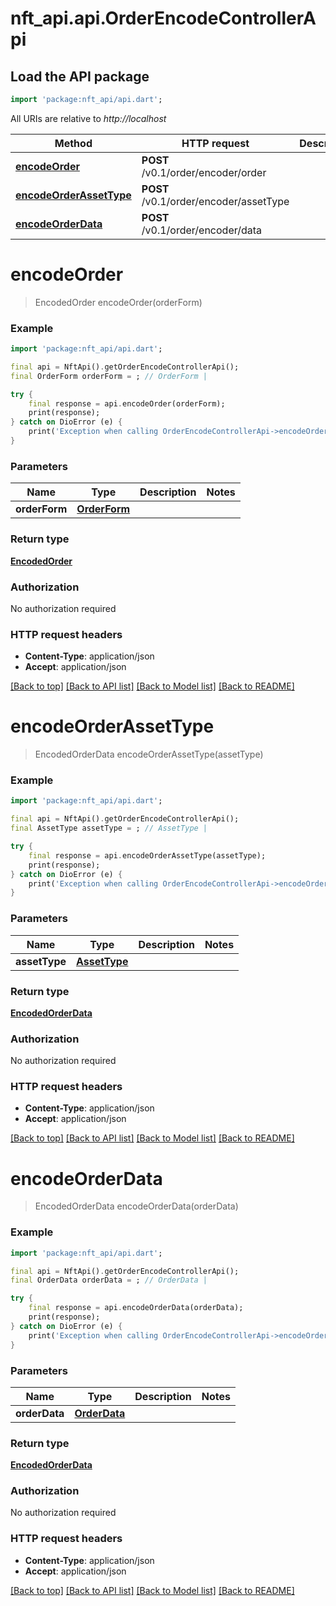 # nft_api.api.OrderEncodeControllerApi

## Load the API package
```dart
import 'package:nft_api/api.dart';
```

All URIs are relative to *http://localhost*

Method | HTTP request | Description
------------- | ------------- | -------------
[**encodeOrder**](OrderEncodeControllerApi.md#encodeorder) | **POST** /v0.1/order/encoder/order | 
[**encodeOrderAssetType**](OrderEncodeControllerApi.md#encodeorderassettype) | **POST** /v0.1/order/encoder/assetType | 
[**encodeOrderData**](OrderEncodeControllerApi.md#encodeorderdata) | **POST** /v0.1/order/encoder/data | 


# **encodeOrder**
> EncodedOrder encodeOrder(orderForm)



### Example
```dart
import 'package:nft_api/api.dart';

final api = NftApi().getOrderEncodeControllerApi();
final OrderForm orderForm = ; // OrderForm | 

try {
    final response = api.encodeOrder(orderForm);
    print(response);
} catch on DioError (e) {
    print('Exception when calling OrderEncodeControllerApi->encodeOrder: $e\n');
}
```

### Parameters

Name | Type | Description  | Notes
------------- | ------------- | ------------- | -------------
 **orderForm** | [**OrderForm**](OrderForm.md)|  | 

### Return type

[**EncodedOrder**](EncodedOrder.md)

### Authorization

No authorization required

### HTTP request headers

 - **Content-Type**: application/json
 - **Accept**: application/json

[[Back to top]](#) [[Back to API list]](../README.md#documentation-for-api-endpoints) [[Back to Model list]](../README.md#documentation-for-models) [[Back to README]](../README.md)

# **encodeOrderAssetType**
> EncodedOrderData encodeOrderAssetType(assetType)



### Example
```dart
import 'package:nft_api/api.dart';

final api = NftApi().getOrderEncodeControllerApi();
final AssetType assetType = ; // AssetType | 

try {
    final response = api.encodeOrderAssetType(assetType);
    print(response);
} catch on DioError (e) {
    print('Exception when calling OrderEncodeControllerApi->encodeOrderAssetType: $e\n');
}
```

### Parameters

Name | Type | Description  | Notes
------------- | ------------- | ------------- | -------------
 **assetType** | [**AssetType**](AssetType.md)|  | 

### Return type

[**EncodedOrderData**](EncodedOrderData.md)

### Authorization

No authorization required

### HTTP request headers

 - **Content-Type**: application/json
 - **Accept**: application/json

[[Back to top]](#) [[Back to API list]](../README.md#documentation-for-api-endpoints) [[Back to Model list]](../README.md#documentation-for-models) [[Back to README]](../README.md)

# **encodeOrderData**
> EncodedOrderData encodeOrderData(orderData)



### Example
```dart
import 'package:nft_api/api.dart';

final api = NftApi().getOrderEncodeControllerApi();
final OrderData orderData = ; // OrderData | 

try {
    final response = api.encodeOrderData(orderData);
    print(response);
} catch on DioError (e) {
    print('Exception when calling OrderEncodeControllerApi->encodeOrderData: $e\n');
}
```

### Parameters

Name | Type | Description  | Notes
------------- | ------------- | ------------- | -------------
 **orderData** | [**OrderData**](OrderData.md)|  | 

### Return type

[**EncodedOrderData**](EncodedOrderData.md)

### Authorization

No authorization required

### HTTP request headers

 - **Content-Type**: application/json
 - **Accept**: application/json

[[Back to top]](#) [[Back to API list]](../README.md#documentation-for-api-endpoints) [[Back to Model list]](../README.md#documentation-for-models) [[Back to README]](../README.md)

